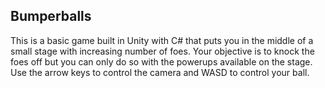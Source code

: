 ## Bumperballs 

This is a basic game built in Unity with C# that puts you in the middle of a small stage with increasing number of foes. Your objective is to knock the foes off but you can only do so with the powerups available on the stage. Use the arrow keys to control the camera and WASD to control your ball.
